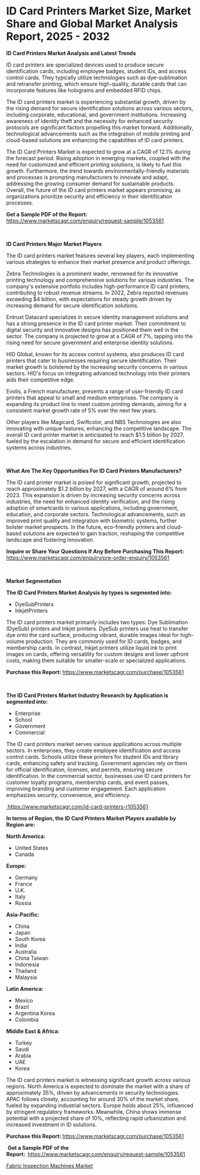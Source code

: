 <p><h1>ID Card Printers Market Size, Market Share and Global Market Analysis Report, 2025 - 2032</h1></p><p><strong>ID Card Printers Market Analysis and Latest Trends</strong></p>
<p><p>ID card printers are specialized devices used to produce secure identification cards, including employee badges, student IDs, and access control cards. They typically utilize technologies such as dye-sublimation and retransfer printing, which ensure high-quality, durable cards that can incorporate features like holograms and embedded RFID chips.</p><p>The ID card printers market is experiencing substantial growth, driven by the rising demand for secure identification solutions across various sectors, including corporate, educational, and government institutions. Increasing awareness of identity theft and the necessity for enhanced security protocols are significant factors propelling this market forward. Additionally, technological advancements such as the integration of mobile printing and cloud-based solutions are enhancing the capabilities of ID card printers.</p><p>The ID Card Printers Market is expected to grow at a CAGR of 12.1% during the forecast period. Rising adoption in emerging markets, coupled with the need for customized and efficient printing solutions, is likely to fuel this growth. Furthermore, the trend towards environmentally-friendly materials and processes is prompting manufacturers to innovate and adapt, addressing the growing consumer demand for sustainable products. Overall, the future of the ID card printers market appears promising, as organizations prioritize security and efficiency in their identification processes.</p></p>
<p><strong>Get a Sample PDF of the Report:&nbsp;</strong> <a href="https://www.marketscagr.com/enquiry/request-sample/1053561?utm_campaign=2039&utm_medium=2&utm_source=Github&utm_content=ia&utm_term=16022025&utm_id=id-card-printers">https://www.marketscagr.com/enquiry/request-sample/1053561</a></p>
<p>&nbsp;</p>
<p><strong>ID Card Printers Major Market Players</strong></p>
<p><p>The ID card printers market features several key players, each implementing various strategies to enhance their market presence and product offerings. </p><p>Zebra Technologies is a prominent leader, renowned for its innovative printing technology and comprehensive solutions for various industries. The company's extensive portfolio includes high-performance ID card printers, contributing to robust revenue streams. In 2022, Zebra reported revenues exceeding $4 billion, with expectations for steady growth driven by increasing demand for secure identification solutions.</p><p>Entrust Datacard specializes in secure identity management solutions and has a strong presence in the ID card printer market. Their commitment to digital security and innovative designs has positioned them well in the sector. The company is projected to grow at a CAGR of 7%, tapping into the rising need for secure government and enterprise identity solutions.</p><p>HID Global, known for its access control systems, also produces ID card printers that cater to businesses requiring secure identification. Their market growth is bolstered by the increasing security concerns in various sectors. HID's focus on integrating advanced technology into their printers aids their competitive edge.</p><p>Evolis, a French manufacturer, presents a range of user-friendly ID card printers that appeal to small and medium enterprises. The company is expanding its product line to meet custom printing demands, aiming for a consistent market growth rate of 5% over the next few years.</p><p>Other players like Magicard, Swiftcolor, and NBS Technologies are also innovating with unique features, enhancing the competitive landscape. The overall ID card printer market is anticipated to reach $1.5 billion by 2027, fueled by the escalation in demand for secure and efficient identification systems across industries.</p></p>
<p>&nbsp;</p>
<p><strong>What Are The Key Opportunities For ID Card Printers Manufacturers?</strong></p>
<p><p>The ID card printer market is poised for significant growth, projected to reach approximately $1.2 billion by 2027, with a CAGR of around 6% from 2023. This expansion is driven by increasing security concerns across industries, the need for enhanced identity verification, and the rising adoption of smartcards in various applications, including government, education, and corporate sectors. Technological advancements, such as improved print quality and integration with biometric systems, further bolster market prospects. In the future, eco-friendly printers and cloud-based solutions are expected to gain traction, reshaping the competitive landscape and fostering innovation.</p></p>
<p><strong>Inquire or Share Your Questions If Any Before Purchasing This Report:</strong> <a href="https://www.marketscagr.com/enquiry/pre-order-enquiry/1053561?utm_campaign=2039&utm_medium=2&utm_source=Github&utm_content=ia&utm_term=16022025&utm_id=id-card-printers">https://www.marketscagr.com/enquiry/pre-order-enquiry/1053561</a></p>
<p>&nbsp;</p>
<p><strong>Market Segmentation</strong></p>
<p><strong>The ID Card Printers Market Analysis by types is segmented into:</strong></p>
<p><ul><li>DyeSubPrinters</li><li>InkjetPrinters</li></ul></p>
<p><p>The ID card printers market primarily includes two types: Dye Sublimation (DyeSub) printers and Inkjet printers. DyeSub printers use heat to transfer dye onto the card surface, producing vibrant, durable images ideal for high-volume production. They are commonly used for ID cards, badges, and membership cards. In contrast, Inkjet printers utilize liquid ink to print images on cards, offering versatility for custom designs and lower upfront costs, making them suitable for smaller-scale or specialized applications.</p></p>
<p><strong>Purchase this Report:&nbsp;</strong><a href="https://www.marketscagr.com/purchase/1053561?utm_campaign=2039&utm_medium=2&utm_source=Github&utm_content=ia&utm_term=16022025&utm_id=id-card-printers">https://www.marketscagr.com/purchase/1053561</a></p>
<p>&nbsp;</p>
<p><strong>The ID Card Printers Market Industry Research by Application is segmented into:</strong></p>
<p><ul><li>Enterprise</li><li>School</li><li>Government</li><li>Commercial</li></ul></p>
<p><p>The ID card printers market serves various applications across multiple sectors. In enterprises, they create employee identification and access control cards. Schools utilize these printers for student IDs and library cards, enhancing safety and tracking. Government agencies rely on them for official identification, licenses, and permits, ensuring secure identification. In the commercial sector, businesses use ID card printers for customer loyalty programs, membership cards, and event passes, improving branding and customer engagement. Each application emphasizes security, convenience, and efficiency.</p></p>
<p><a href="https://www.marketscagr.com/id-card-printers-r1053561?utm_campaign=2039&utm_medium=2&utm_source=Github&utm_content=ia&utm_term=16022025&utm_id=id-card-printers">&nbsp;https://www.marketscagr.com/id-card-printers-r1053561</a></p>
<p><strong>In terms of Region, the ID Card Printers Market Players available by Region are:</strong></p>
<p>
    <p> <strong> North America: </strong>
        <ul>
            <li>United States</li>
            <li>Canada</li>
        </ul>
        </p> 
    <p> <strong> Europe: </strong>
        <ul>
            <li>Germany</li>
            <li>France</li>
            <li>U.K.</li>
            <li>Italy</li>
            <li>Russia</li>
        </ul>
        </p> 
    <p> <strong> Asia-Pacific: </strong>
        <ul>
            <li>China</li>
            <li>Japan</li>
            <li>South Korea</li>
            <li>India</li>
            <li>Australia</li>
            <li>China Taiwan</li>
            <li>Indonesia</li>
            <li>Thailand</li>
            <li>Malaysia</li>
        </ul>
        </p> 
    <p> <strong> Latin America: </strong>
        <ul>
            <li>Mexico</li>
            <li>Brazil</li>
            <li>Argentina Korea</li>
            <li>Colombia</li>
        </ul>
        </p> 
    <p> <strong> Middle East & Africa: </strong>
        <ul>
            <li>Turkey</li>
            <li>Saudi</li>
            <li>Arabia</li>
            <li>UAE</li>
            <li>Korea</li>
        </ul>
    </p>
    </p>
<p><p>The ID card printers market is witnessing significant growth across various regions. North America is expected to dominate the market with a share of approximately 35%, driven by advancements in security technologies. APAC follows closely, accounting for around 30% of the market share, fueled by expanding industrial sectors. Europe holds about 25%, influenced by stringent regulatory frameworks. Meanwhile, China shows immense potential with a projected share of 10%, reflecting rapid urbanization and increased investment in ID solutions.</p></p>
<p><strong>Purchase this Report: </strong><a href="https://www.marketscagr.com/purchase/1053561?utm_campaign=2039&utm_medium=2&utm_source=Github&utm_content=ia&utm_term=16022025&utm_id=id-card-printers">https://www.marketscagr.com/purchase/1053561</a></p>
<p>&nbsp;<strong>Get a Sample PDF of the Report:&nbsp;&nbsp;</strong><a href="https://www.marketscagr.com/enquiry/request-sample/1053561?utm_campaign=2039&utm_medium=2&utm_source=Github&utm_content=ia&utm_term=16022025&utm_id=id-card-printers">https://www.marketscagr.com/enquiry/request-sample/1053561</a></p>
<p><strong></strong></p>
<p><p><a href="https://github.com/SamiaChowdhury801/Market-Research-Report-List-1/blob/main/fabric-inspection-machines-market.md?utm_campaign=2039&utm_medium=2&utm_source=Github&utm_content=ia&utm_term=16022025&utm_id=id-card-printers">Fabric Inspection Machines Market</a></p></p>